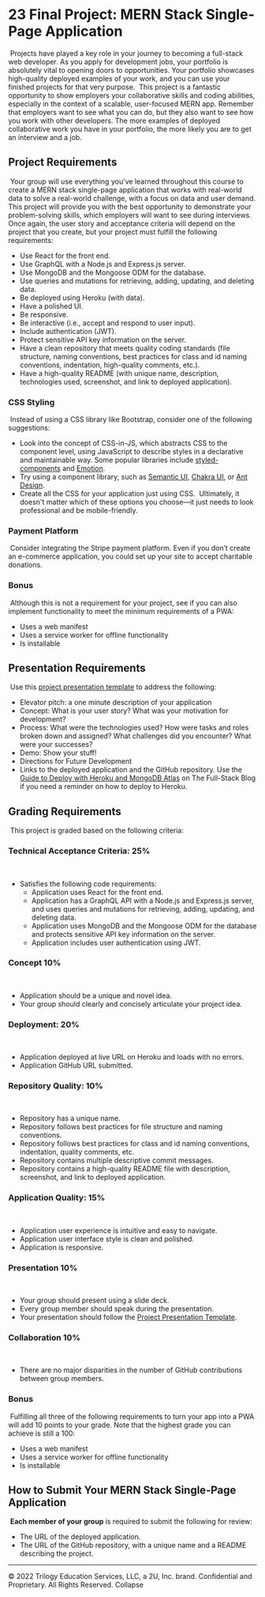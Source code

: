 # 23 Final Project: MERN Stack Single-Page Application
​
Projects have played a key role in your journey to becoming a full-stack web developer. As you apply for development jobs, your portfolio is absolutely vital to opening doors to opportunities. Your portfolio showcases high-quality deployed examples of your work, and you can use your finished projects for that very purpose.
​
This project is a fantastic opportunity to show employers your collaborative skills and coding abilities, especially in the context of a scalable, user-focused MERN app. Remember that employers want to see what you can do, but they also want to see how you work with other developers. The more examples of deployed collaborative work you have in your portfolio, the more likely you are to get an interview and a job.
​
## Project Requirements
​
Your group will use everything you’ve learned throughout this course to create a MERN stack single-page application that works with real-world data to solve a real-world challenge, with a focus on data and user demand. This project will provide you with the best opportunity to demonstrate your problem-solving skills, which employers will want to see during interviews. Once again, the user story and acceptance criteria will depend on the project that you create, but your project must fulfill the following requirements:
​
* Use React for the front end.
​
* Use GraphQL with a Node.js and Express.js server.
​
* Use MongoDB and the Mongoose ODM for the database.
​
* Use queries and mutations for retrieving, adding, updating, and deleting data.
​
* Be deployed using Heroku (with data).
​
* Have a polished UI.
​
* Be responsive.
​
* Be interactive (i.e., accept and respond to user input).
​
* Include authentication (JWT).
​
* Protect sensitive API key information on the server.
​
* Have a clean repository that meets quality coding standards (file structure, naming conventions, best practices for class and id naming conventions, indentation, high-quality comments, etc.).
​
* Have a high-quality README (with unique name, description, technologies used, screenshot, and link to deployed application).
​
### CSS Styling
​
Instead of using a CSS library like Bootstrap, consider one of the following suggestions:
​
* Look into the concept of CSS-in-JS, which abstracts CSS to the component level, using JavaScript to describe styles in a declarative and maintainable way. Some popular libraries include [styled-components](https://styled-components.com/) and [Emotion](https://emotion.sh/docs/introduction).
​
* Try using a component library, such as [Semantic UI](https://semantic-ui.com/), [Chakra UI](https://chakra-ui.com/), or [Ant Design](https://ant.design/).
​
* Create all the CSS for your application just using CSS.
​
Ultimately, it doesn't matter which of these options you choose&mdash;it just needs to look professional and be mobile-friendly.
​
### Payment Platform
​
Consider integrating the Stripe payment platform. Even if you don’t create an e-commerce application, you could set up your site to accept charitable donations.
​
### Bonus
​
Although this is not a requirement for your project, see if you can also implement functionality to meet the minimum requirements of a PWA:
​
* Uses a web manifest
​
* Uses a service worker for offline functionality
​
* Is installable
​
## Presentation Requirements
​
Use this [project presentation template](https://docs.google.com/presentation/d/10QaO9KH8HtUXj__81ve0SZcpO5DbMbqqQr4iPpbwKks/edit?usp=sharing) to address the following:
​
* Elevator pitch: a one minute description of your application
​
* Concept: What is your user story? What was your motivation for development?
​
* Process: What were the technologies used? How were tasks and roles broken down and assigned? What challenges did you encounter? What were your successes?
​
* Demo: Show your stuff!
​
* Directions for Future Development
​
* Links to the deployed application and the GitHub repository. Use the [Guide to Deploy with Heroku and MongoDB Atlas](https://coding-boot-camp.github.io/full-stack/mongodb/deploy-with-heroku-and-mongodb-atlas) on The Full-Stack Blog if you need a reminder on how to deploy to Heroku.
​
## Grading Requirements
​
This project is graded based on the following criteria:
​
### Technical Acceptance Criteria: 25%
​
* Satisfies the following code requirements:
​
  * Application uses React for the front end.
​
  * Application has a GraphQL API with a Node.js and Express.js server, and uses queries and mutations for retrieving, adding, updating, and deleting data.
​
  * Application uses MongoDB and the Mongoose ODM for the database and protects sensitive API key information on the server.
​
  * Application includes user authentication using JWT.
​
### Concept 10%
​
* Application should be a unique and novel idea.
​
* Your group should clearly and concisely articulate your project idea.
​
### Deployment: 20%
​
* Application deployed at live URL on Heroku and loads with no errors.
​
* Application GitHub URL submitted.
​
### Repository Quality: 10%
​
* Repository has a unique name.
​
* Repository follows best practices for file structure and naming conventions.
​
* Repository follows best practices for class and id naming conventions, indentation, quality comments, etc.
​
* Repository contains multiple descriptive commit messages.
​
* Repository contains a high-quality README file with description, screenshot, and link to deployed application.
​
### Application Quality: 15%
​
* Application user experience is intuitive and easy to navigate.
​
* Application user interface style is clean and polished.
​
* Application is responsive.
​
### Presentation 10%
​
* Your group should present using a slide deck.
​
* Every group member should speak during the presentation.
​
* Your presentation should follow the [Project Presentation Template](https://docs.google.com/presentation/d/10QaO9KH8HtUXj__81ve0SZcpO5DbMbqqQr4iPpbwKks/edit?usp=sharing).
​
### Collaboration 10%
​
* There are no major disparities in the number of GitHub contributions between group members.
​
### Bonus
​
Fulfilling all three of the following requirements to turn your app into a PWA will add 10 points to your grade. Note that the highest grade you can achieve is still a 100:
​
* Uses a web manifest
​
* Uses a service worker for offline functionality
​
* Is installable
​
## How to Submit Your MERN Stack Single-Page Application
​
**Each member of your group** is required to submit the following for review:
​
* The URL of the deployed application.
​
* The URL of the GitHub repository, with a unique name and a README describing the project.
​
---
© 2022 Trilogy Education Services, LLC, a 2U, Inc. brand. Confidential and Proprietary. All Rights Reserved.
Collapse










